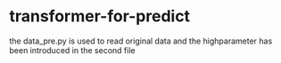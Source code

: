 # transformer-for-predict
the data_pre.py is used to read original data
and the highparameter has been introduced in the second file
